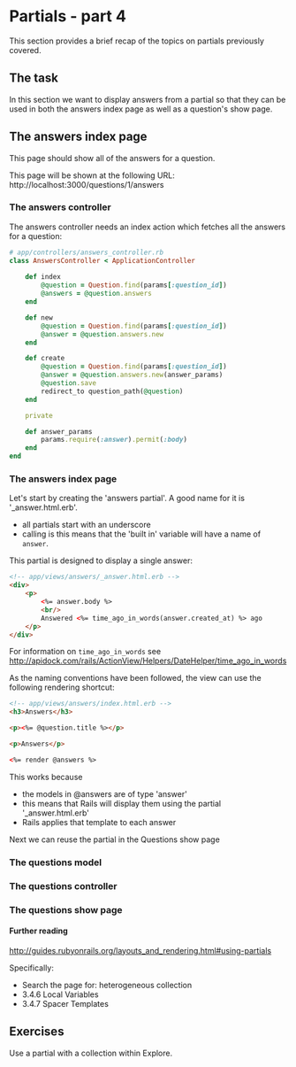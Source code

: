 # Partials - part 4 

This section provides a brief recap of the topics on partials previously covered.

## The task
In this section we want to display answers from a partial so that they can be used in both the answers index page as well as a question's show page.

## The answers index page

This page should show all of the answers for a question. 

This page will be shown at the following URL: http://localhost:3000/questions/1/answers

### The answers controller

The answers controller needs an index action which fetches all the answers for a question:

```ruby
# app/controllers/answers_controller.rb
class AnswersController < ApplicationController
	
	def index
		@question = Question.find(params[:question_id])
		@answers = @question.answers
	end

	def new
	  	@question = Question.find(params[:question_id])
	  	@answer = @question.answers.new
	end

	def create
	  	@question = Question.find(params[:question_id])
	  	@answer = @question.answers.new(answer_params)
	  	@question.save
	    redirect_to question_path(@question)
	end

	private 

	def answer_params
		params.require(:answer).permit(:body)
	end
end
```

### The answers index page

Let's start by creating the 'answers partial'. A good name for it is '_answer.html.erb'.
* all partials start with an underscore
* calling is this means that the 'built in' variable will have a name of `answer`.

This partial is designed to display a single answer:

```html
<!-- app/views/answers/_answer.html.erb -->
<div>
	<p>
		<%= answer.body %>
		<br/>
		Answered <%= time_ago_in_words(answer.created_at) %> ago
	</p>
</div>
```

For information on `time_ago_in_words` see http://apidock.com/rails/ActionView/Helpers/DateHelper/time_ago_in_words

As the naming conventions have been followed, the view can use the following rendering shortcut:

```html
<!-- app/views/answers/index.html.erb -->
<h3>Answers</h3>

<p><%= @question.title %></p>

<p>Answers</p>

<%= render @answers %>
```

This works because
* the models in @answers are of type 'answer'
* this means that Rails will display them using the partial '_answer.html.erb'
* Rails applies that template to each answer

Next we can reuse the partial in the Questions show page


### The questions model

### The questions controller

### The questions show page

#### Further reading
http://guides.rubyonrails.org/layouts_and_rendering.html#using-partials

Specifically: 
* Search the page for: heterogeneous collection
* 3.4.6 Local Variables
* 3.4.7 Spacer Templates


## Exercises

Use a partial with a collection within Explore.